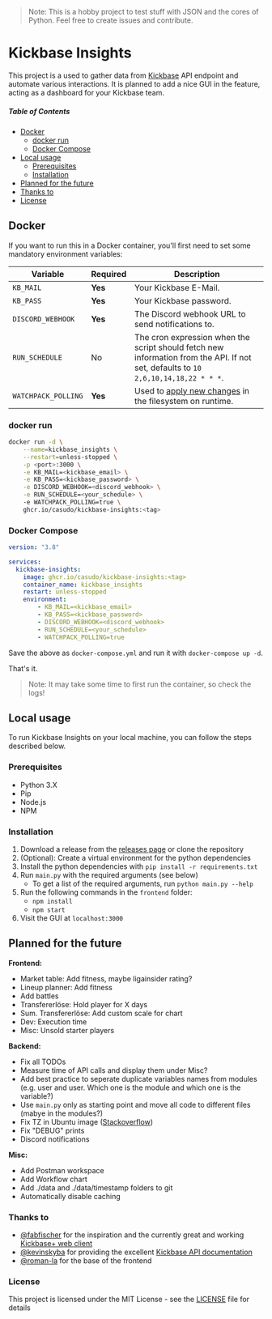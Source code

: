 > Note: This is a hobby project to test stuff with JSON and the cores of Python. Feel free to create issues and contribute.  

# Kickbase Insights
This project is a used to gather data from [Kickbase](https://www.kickbase.com/) API endpoint and automate various interactions. It is planned to add a nice GUI in the feature, acting as a dashboard for your Kickbase team.

##### Table of Contents
- [Docker](#docker)
  - [docker run](#docker-run)
  - [Docker Compose](#docker-compose)
- [Local usage](#local-usage)
    - [Prerequisites](#prerequisites)
    - [Installation](#installation)
- [Planned for the future](#planned-for-the-future)
- [Thanks to](#thanks-to)
- [License](#license)

## Docker
If you want to run this in a Docker container, you'll first need to set some mandatory environment variables:  

| Variable | Required | Description |
| --- | --- | --- |
| `KB_MAIL` | **Yes** | Your Kickbase E-Mail. |
| `KB_PASS` | **Yes** | Your Kickbase password. |
| `DISCORD_WEBHOOK` | **Yes** | The Discord webhook URL to send notifications to. |
| `RUN_SCHEDULE` | No | The cron expression when the script should fetch new information from the API. If not set, defaults to `10 2,6,10,14,18,22 * * *`. |
| `WATCHPACK_POLLING` | **Yes** | Used to [apply new changes](https://stackoverflow.com/a/72661752) in the filesystem on runtime. |

### docker run
```bash
docker run -d \
    --name=kickbase_insights \
    --restart=unless-stopped \
    -p <port>:3000 \
    -e KB_MAIL=<kickbase_email> \
    -e KB_PASS=<kickbase_password> \
    -e DISCORD_WEBHOOK=<discord_webhook> \
    -e RUN_SCHEDULE=<your_schedule> \ 
    -e WATCHPACK_POLLING=true \
    ghcr.io/casudo/kickbase-insights:<tag>
```  

### Docker Compose
```yaml
version: "3.8"

services:
  kickbase-insights:
    image: ghcr.io/casudo/kickbase-insights:<tag>
    container_name: kickbase_insights
    restart: unless-stopped
    environment:
        - KB_MAIL=<kickbase_email>
        - KB_PASS=<kickbase_password>
        - DISCORD_WEBHOOK=<discord_webhook>
        - RUN_SCHEDULE=<your_schedule>
        - WATCHPACK_POLLING=true
```  

Save the above as `docker-compose.yml` and run it with `docker-compose up -d`.   

That's it.  

> Note: It may take some time to first run the container, so check the logs!  

## Local usage
To run Kickbase Insights on your local machine, you can follow the steps described below.  

### Prerequisites
- Python 3.X
- Pip
- Node.js
- NPM

### Installation
1. Download a release from the [releases page](https://github.com/casudo/Kickbase-Insights/releases) or clone the repository  
2. (Optional): Create a virtual environment for the python dependencies  
3. Install the python dependencies with `pip install -r requirements.txt`  
4. Run `main.py` with the required arguments (see below)  
    - To get a list of the required arguments, run `python main.py --help`  
5. Run the following commands in the `frontend` folder:  
    - `npm install`  
    - `npm start`  
6. Visit the GUI at `localhost:3000`  

## Planned for the future
**Frontend:**  
- Market table: Add fitness, maybe ligainsider rating?
- Lineup planner: Add fitness
- Add battles  
- Transfererlöse: Hold player for X days  
- Sum. Transfererlöse: Add custom scale for chart  
- Dev: Execution time  
- Misc: Unsold starter players    

**Backend:**  
- Fix all TODOs  
- Measure time of API calls and display them under Misc?  
- Add best practice to seperate duplicate variables names from modules (e.g. user and user. Which one is the module and which one is the variable?)  
- Use `main.py` only as starting point and move all code to different files (mabye in the modules?)  
- Fix TZ in Ubuntu image ([Stackoverflow](https://serverfault.com/questions/683605/docker-container-time-timezone-will-not-reflect-changes))  
- Fix "DEBUG" prints  
- Discord notifications  

**Misc:**  
- Add Postman workspace  
- Add Workflow chart  
- Add ./data and ./data/timestamp folders to git  
- Automatically disable caching  

### Thanks to
- [@fabfischer](https://github.com/fabfischer) for the inspiration and the currently great and working [Kickbase+ web client](https://github.com/fabfischer/kickbase-plus)  
- [@kevinskyba](https://github.com/kevinskyba) for providing the excellent [Kickbase API documentation](https://kevinskyba.github.io/kickbase-api-doc)  
- [@roman-la](https://github.com/roman-la) for the base of the frontend  

### License
This project is licensed under the MIT License - see the [LICENSE](LICENSE) file for details